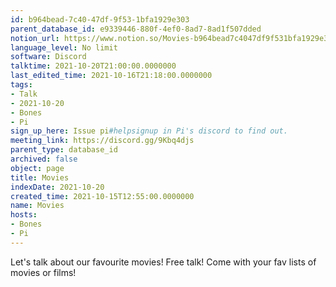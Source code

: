 ```yaml
---
id: b964bead-7c40-47df-9f53-1bfa1929e303
parent_database_id: e9339446-880f-4ef0-8ad7-8ad1f507dded
notion_url: https://www.notion.so/Movies-b964bead7c4047df9f531bfa1929e303
language_level: No limit
software: Discord
talktime: 2021-10-20T21:00:00.0000000
last_edited_time: 2021-10-16T21:18:00.0000000
tags:
- Talk
- 2021-10-20
- Bones
- Pi
sign_up_here: Issue pi#helpsignup in Pi's discord to find out.
meeting_link: https://discord.gg/9Kbq4djs
parent_type: database_id
archived: false
object: page
title: Movies
indexDate: 2021-10-20
created_time: 2021-10-15T12:55:00.0000000
name: Movies
hosts:
- Bones
- Pi
---
```


Let's talk about our favourite movies!
Free talk! Come with your fav lists of movies or films!


